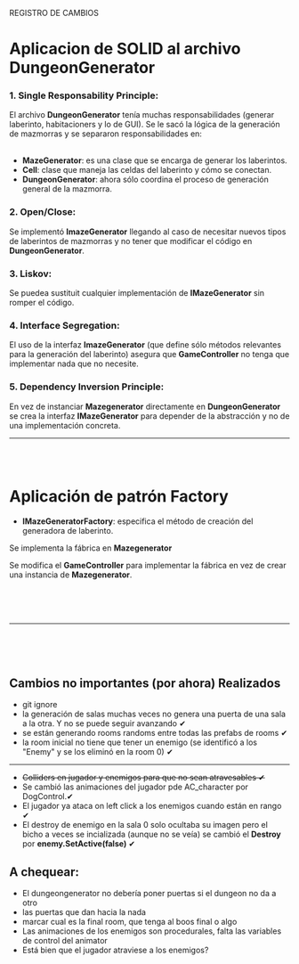   REGISTRO DE CAMBIOS
 
# Aplicacion de SOLID al archivo DungeonGenerator



<h3>1. Single Responsability Principle:</h3>
El archivo <b>DungeonGenerator</b> tenía muchas responsabilidades (generar laberinto, habitacioners y lo de GUI). Se le sacó la lógica de la generación de mazmorras y se separaron responsabilidades en: <br><br>

- <b>MazeGenerator</b>: es una clase que se encarga de generar los laberintos.
- <b>Cell</b>: clase que maneja las celdas del laberinto y cómo se conectan.
- <b>DungeonGenerator</b>: ahora sólo coordina el proceso de generación general de la mazmorra.


<h3>2. Open/Close:</h3>
Se implementó <b>ImazeGenerator</b> llegando al caso de necesitar nuevos tipos de laberintos de mazmorras y no tener que modificar el código en <b>DungeonGenerator</b>.

<h3>3. Liskov:</h3>
Se puedea sustituit cualquier implementación de <b>IMazeGenerator</b> sin romper el código.


<h3>4. Interface Segregation:</h3>
El uso de la interfaz <b>ImazeGenerator</b> (que define sólo métodos relevantes para la generación del laberinto) asegura que <b>GameController</b> no tenga que implementar nada que no necesite.



<h3>5. Dependency Inversion Principle:</h3>
En vez de instanciar <b>Mazegenerator</b> directamente en <b>DungeonGenerator</b> se crea la interfaz <b>IMazeGenerator</b> para depender de la abstracción y no de una implementación concreta.

---------------------------------------------------------------
<br><br>




# Aplicación de patrón Factory

- <b>IMazeGeneratorFactory</b>: especifica el método de creación del generadora de laberinto.

Se implementa la fábrica en <b>Mazegenerator</b>

Se modifica el <b>GameController</b> para implementar la fábrica en vez de crear una instancia de <b>Mazegenerator</b>.

<br><br><br>

-----------------------------------------------------------


<br><br><br>

 ## Cambios no importantes (por ahora) Realizados

* git ignore
* la generación de salas muchas veces no genera una puerta de una sala a la otra. Y no se puede seguir avanzando ✔
* se están generando rooms randoms entre todas las prefabs de rooms ✔
*  la room inicial no tiene que tener un enemigo (se identificó a los "Enemy" y se los eliminó en la room 0) ✔

---------------------------------------------------

* ~~Colliders en jugador y enemigos para que no sean atravesables ✔~~
* Se cambió las animaciones del jugador pde AC_character por DogControl.✔
* El jugador ya ataca on left click a los enemigos cuando están en rango ✔
* El destroy de enemigo en la sala 0 solo ocultaba su imagen pero el bicho a veces se incializada (aunque no se veía)
  se cambió el <b>Destroy</b> por <b>enemy.SetActive(false)</b> ✔






 ## A chequear:
 * El dungeongenerator no debería poner puertas si el dungeon no da a otro
 * las puertas que dan hacia la nada
 * marcar cual es la final room, que tenga al boos final o algo
 * Las animaciones de los enemigos son procedurales, falta las variables de control del animator
 * Está bien que el jugador atraviese a los enemigos?




